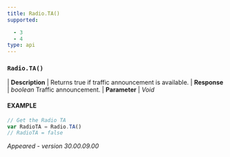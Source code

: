 ```yaml
---
title: Radio.TA()
supported:

  - 3
  - 4
type: api
---
```


### `Radio.TA()`

| **Description** | Returns true if traffic announcement is available.
| **Response** | *boolean*  Traffic announcement.
| **Parameter**   | *Void*

#### EXAMPLE

```javascript
// Get the Radio TA
var RadioTA = Radio.TA()
// RadioTA = false
```

*Appeared - version 30.00.09.00*
